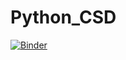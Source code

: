 # Python_CSD

[![Binder](https://mybinder.org/badge_logo.svg)](https://mybinder.org/v2/gh/Mehdi695/Python_CSD/master?filepath=https%3A%2F%2Fgithub.com%2FMehdi695%2FPython_CSD%2Fblob%2Fmaster%2FMatrice_cristallisation.ipynb)
